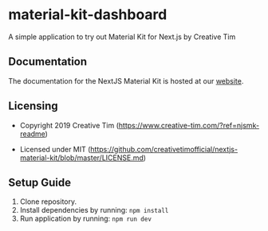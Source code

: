 # material-kit-dashboard
A simple application to try out Material Kit for Next.js by Creative Tim

## Documentation
The documentation for the NextJS Material Kit is hosted at our [website](https://demos.creative-tim.com/nextjs-material-kit/documentation/tutorial?ref=njsmk-readme).

## Licensing

- Copyright 2019 Creative Tim (https://www.creative-tim.com/?ref=njsmk-readme)

- Licensed under MIT (https://github.com/creativetimofficial/nextjs-material-kit/blob/master/LICENSE.md)


## Setup Guide
1. Clone repository.
2. Install dependencies by running: `npm install`
3. Run application by running: `npm run dev`

